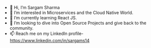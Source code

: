 - 👋 Hi, I’m Sargam Sharma
- 👀 I’m interested in Microservices and the Cloud Native World.
- 🌱 I’m currently learning React JS.
- 💞️ I’m looking to dive into Open Source Projects and give back to the community.
- 📫 Reach me on my LinkedIn profile- https://www.linkedin.com/in/sargams14
